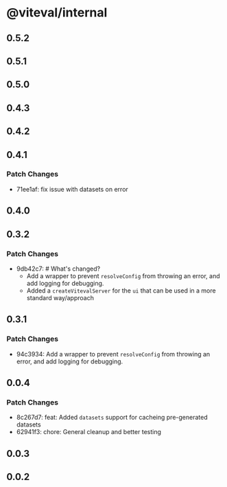 # @viteval/internal

## 0.5.2

## 0.5.1

## 0.5.0

## 0.4.3

## 0.4.2

## 0.4.1

### Patch Changes

- 71ee1af: fix issue with datasets on error

## 0.4.0

## 0.3.2

### Patch Changes

- 9db42c7: # What's changed?
  - Add a wrapper to prevent `resolveConfig` from throwing an error, and add logging for debugging.
  - Added a `createVitevalServer` for the `ui` that can be used in a more standard way/approach

## 0.3.1

### Patch Changes

- 94c3934: Add a wrapper to prevent `resolveConfig` from throwing an error, and add logging for debugging.

## 0.0.4

### Patch Changes

- 8c267d7: feat: Added `datasets` support for cacheing pre-generated datasets
- 62941f3: chore: General cleanup and better testing

## 0.0.3

## 0.0.2
